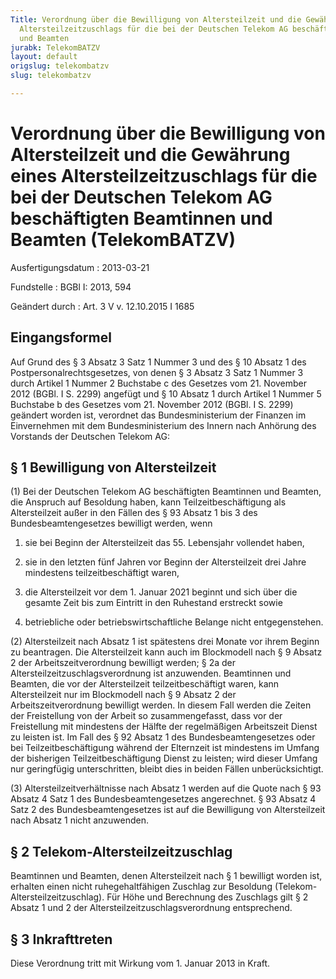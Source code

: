```yaml
---
Title: Verordnung über die Bewilligung von Altersteilzeit und die Gewährung eines
  Altersteilzeitzuschlags für die bei der Deutschen Telekom AG beschäftigten Beamtinnen
  und Beamten
jurabk: TelekomBATZV
layout: default
origslug: telekombatzv
slug: telekombatzv

---
```


# Verordnung über die Bewilligung von Altersteilzeit und die Gewährung eines Altersteilzeitzuschlags für die bei der Deutschen Telekom AG beschäftigten Beamtinnen und Beamten (TelekomBATZV)

Ausfertigungsdatum
:   2013-03-21

Fundstelle
:   BGBl I: 2013, 594

Geändert durch
:   Art. 3 V v. 12.10.2015 I 1685


## Eingangsformel

Auf Grund des § 3 Absatz 3 Satz 1 Nummer 3 und des § 10 Absatz 1 des
Postpersonalrechtsgesetzes, von denen § 3 Absatz 3 Satz 1 Nummer 3
durch Artikel 1 Nummer 2 Buchstabe c des Gesetzes vom 21. November
2012 (BGBl. I S. 2299) angefügt und § 10 Absatz 1 durch Artikel 1
Nummer 5 Buchstabe b des Gesetzes vom 21. November 2012 (BGBl. I S.
2299) geändert worden ist, verordnet das Bundesministerium der
Finanzen im Einvernehmen mit dem Bundesministerium des Innern nach
Anhörung des Vorstands der Deutschen Telekom AG:


## § 1 Bewilligung von Altersteilzeit

(1) Bei der Deutschen Telekom AG beschäftigten Beamtinnen und Beamten,
die Anspruch auf Besoldung haben, kann Teilzeitbeschäftigung als
Altersteilzeit außer in den Fällen des § 93 Absatz 1 bis 3 des
Bundesbeamtengesetzes bewilligt werden, wenn

1.  sie bei Beginn der Altersteilzeit das 55. Lebensjahr vollendet haben,


2.  sie in den letzten fünf Jahren vor Beginn der Altersteilzeit drei
    Jahre mindestens teilzeitbeschäftigt waren,


3.  die Altersteilzeit vor dem 1. Januar 2021 beginnt und sich über die
    gesamte Zeit bis zum Eintritt in den Ruhestand erstreckt sowie


4.  betriebliche oder betriebswirtschaftliche Belange nicht
    entgegenstehen.




(2) Altersteilzeit nach Absatz 1 ist spätestens drei Monate vor ihrem
Beginn zu beantragen. Die Altersteilzeit kann auch im Blockmodell nach
§ 9 Absatz 2 der Arbeitszeitverordnung bewilligt werden; § 2a der
Altersteilzeitzuschlagsverordnung ist anzuwenden. Beamtinnen und
Beamten, die vor der Altersteilzeit teilzeitbeschäftigt waren, kann
Altersteilzeit nur im Blockmodell nach § 9 Absatz 2 der
Arbeitszeitverordnung bewilligt werden. In diesem Fall werden die
Zeiten der Freistellung von der Arbeit so zusammengefasst, dass vor
der Freistellung mit mindestens der Hälfte der regelmäßigen
Arbeitszeit Dienst zu leisten ist. Im Fall des § 92 Absatz 1 des
Bundesbeamtengesetzes oder bei Teilzeitbeschäftigung während der
Elternzeit ist mindestens im Umfang der bisherigen
Teilzeitbeschäftigung Dienst zu leisten; wird dieser Umfang nur
geringfügig unterschritten, bleibt dies in beiden Fällen
unberücksichtigt.

(3) Altersteilzeitverhältnisse nach Absatz 1 werden auf die Quote nach
§ 93 Absatz 4 Satz 1 des Bundesbeamtengesetzes angerechnet. § 93
Absatz 4 Satz 2 des Bundesbeamtengesetzes ist auf die Bewilligung von
Altersteilzeit nach Absatz 1 nicht anzuwenden.


## § 2 Telekom-Altersteilzeitzuschlag

Beamtinnen und Beamten, denen Altersteilzeit nach § 1 bewilligt worden
ist, erhalten einen nicht ruhegehaltfähigen Zuschlag zur Besoldung
(Telekom-Altersteilzeitzuschlag). Für Höhe und Berechnung des
Zuschlags gilt § 2 Absatz 1 und 2 der
Altersteilzeitzuschlagsverordnung entsprechend.


## § 3 Inkrafttreten

Diese Verordnung tritt mit Wirkung vom 1. Januar 2013 in Kraft.

